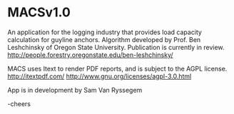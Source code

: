 MACSv1.0
========
An application for the logging industry that provides load capacity calculation for guyline anchors.
Algorithm developed by Prof. Ben Leshchinsky of Oregon State University. Publication is currently in review.
http://people.forestry.oregonstate.edu/ben-leshchinsky/


MACS uses Itext to render PDF reports, and is subject to the AGPL license.
http://itextpdf.com/
http://www.gnu.org/licenses/agpl-3.0.html


App is in development by Sam Van Ryssegem

-cheers
